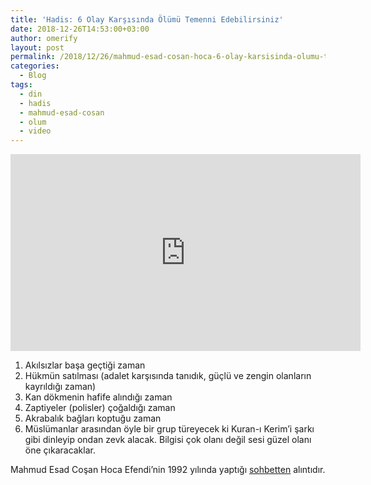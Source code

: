 ```yaml
---
title: 'Hadis: 6 Olay Karşısında Ölümü Temenni Edebilirsiniz'
date: 2018-12-26T14:53:00+03:00
author: omerify
layout: post
permalink: /2018/12/26/mahmud-esad-cosan-hoca-6-olay-karsisinda-olumu-temenni-edebilirsiniz-hadis/
categories:
  - Blog
tags:
  - din
  - hadis
  - mahmud-esad-cosan
  - olum
  - video
---
```


<iframe width="560" height="315" src="https://www.youtube.com/embed/ZpUCW-y2l7g" title="YouTube video player" frameborder="0" allow="accelerometer; autoplay; clipboard-write; encrypted-media; gyroscope; picture-in-picture" allowfullscreen></iframe>

  1. Akılsızlar başa geçtiği zaman
  2. Hükmün satılması (adalet karşısında tanıdık, güçlü ve zengin olanların kayrıldığı zaman)
  3. Kan dökmenin hafife alındığı zaman
  4. Zaptiyeler (polisler) çoğaldığı zaman
  5. Akrabalık bağları koptuğu zaman
  6. Müslümanlar arasından öyle bir grup türeyecek ki Kuran-ı Kerim’i şarkı gibi dinleyip ondan zevk alacak. Bilgisi çok olanı değil sesi güzel olanı öne çıkaracaklar.

Mahmud Esad Coşan Hoca Efendi’nin 1992 yılında yaptığı <a href="https://www.youtube.com/watch?v=ST-EwuyE0-Y" target="_blank" rel="noreferrer noopener nofollow">sohbetten</a> alıntıdır.